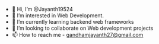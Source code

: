 - 👋 Hi, I’m @Jayanth19524
- 👀 I’m interested in Web Development. 
- 🌱 I’m currently learning backend web frameworks  
- 💞️ I’m looking to collaborate on Web development projects 
- 📫 How to reach me - gandhamjayanth27@gmail.com

<!---
Jayanth19524/Jayanth19524 is a ✨ special ✨ repository because its `README.md` (this file) appears on your GitHub profile.
You can click the Preview link to take a look at your changes.
--->
